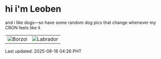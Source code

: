 # hi i'm Leoben

and i like dogs—so have some random dog pics that change whenever my CRON feels like it

|  |  |
|--------|----------|
| ![Borzoi](https://random-dog-vercel.vercel.app/api/random-borzoi?v=1755289564) | ![Labrador](https://random-dog-vercel.vercel.app/api/random-labrador?v=1755289564) |

Last updated: 2025-08-16 04:26 PHT

